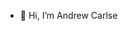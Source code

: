 - 👋 Hi, I’m Andrew Carlse

<!---
andrewtms/andrewtms is a ✨ special ✨ repository because its `README.md` (this file) appears on your GitHub profile.
You can click the Preview link to take a look at your changes.
--->
